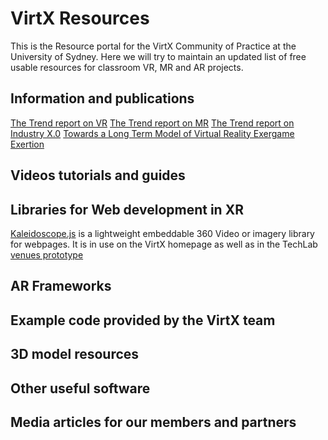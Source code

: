 # VirtX Resources

This is the Resource portal for the VirtX Community of Practice at the University of Sydney. Here we will try to maintain an updated list of free usable resources for classroom VR, MR and AR projects.

## Information and publications

[The Trend report on VR](http://trends.techlab.works/trend/30)
[The Trend report on MR](http://trends.techlab.works/trend/24)
[The Trend report on Industry X.0](http://trends.techlab.works/trend/33)
[Towards a Long Term Model of Virtual Reality Exergame Exertion](https://dl.acm.org/citation.cfm?id=3079679)

## Videos tutorials and guides

## Libraries for Web development in XR

[Kaleidoscope.js](https://github.com/thiagopnts/kaleidoscope) is a lightweight embeddable 360 Video or imagery library for webpages. It is in use on the VirtX homepage as well as in the TechLab [venues prototype](http://venues.techlab.works)

## AR Frameworks

## Example code provided by the VirtX team

## 3D model resources

## Other useful software

## Media articles for our members and partners
